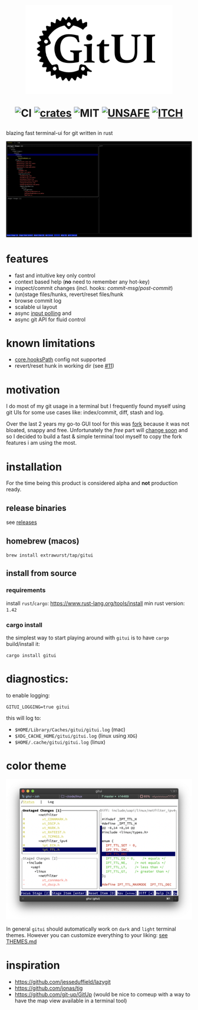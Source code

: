 <h1 align="center">
<img width="400px" src="assets/logo.png" />

![CI][s0] [![crates][s1]][l1] ![MIT][s2] [![UNSAFE][s3]][l3] [![ITCH][s4]][l4]
</h1>

[s0]: https://github.com/extrawurst/gitui/workflows/CI/badge.svg
[s1]: https://img.shields.io/crates/v/gitui.svg
[l1]: https://crates.io/crates/gitui
[s2]: https://img.shields.io/badge/license-MIT-blue.svg
[s3]: https://img.shields.io/badge/unsafe-forbidden-success.svg
[l3]: https://github.com/rust-secure-code/safety-dance/
[s4]: https://img.shields.io/badge/itch.io-ok-green
[l4]: https://extrawurst.itch.io/gitui

blazing fast terminal-ui for git written in rust

![](assets/demo.gif)

# features

* fast and intuitive key only control
* context based help (**no** need to remember any hot-key)
* inspect/commit changes (incl. hooks: *commit-msg*/*post-commit*)
* (un)stage files/hunks, revert/reset files/hunk
* browse commit log
* scalable ui layout
* async [input polling](assets/perf_compare.jpg) and 
* async git API for fluid control

# known limitations

* [core.hooksPath](https://git-scm.com/docs/githooks) config not supported
* revert/reset hunk in working dir (see [#11](https://github.com/extrawurst/gitui/issues/11))

# motivation

I do most of my git usage in a terminal but I frequently found myself using git UIs for some use cases like: index/commit, diff, stash and log.

Over the last 2 years my go-to GUI tool for this was [fork](https://git-fork.com) because it was not bloated, snappy and free. Unfortunately the *free* part will [change soon](https://github.com/ForkIssues/TrackerWin/issues/571) and so I decided to build a fast & simple terminal tool myself to copy the fork features i am using the most.

# installation

For the time being this product is considered alpha and **not** production ready.

## release binaries

see [releases](https://github.com/extrawurst/gitui/releases)

## homebrew (macos)

```
brew install extrawurst/tap/gitui
```

## install from source

### requirements

install `rust`/`cargo`: https://www.rust-lang.org/tools/install
min rust version: `1.42`

### cargo install

the simplest way to start playing around with `gitui` is to have `cargo` build/install it:

```
cargo install gitui
```

# diagnostics:

to enable logging:
```
GITUI_LOGGING=true gitui
```

this will log to:
* `$HOME/Library/Caches/gitui/gitui.log` (mac)
* `$XDG_CACHE_HOME/gitui/gitui.log` (linux using `XDG`) 
* `$HOME/.cache/gitui/gitui.log` (linux)

# color theme

![](assets/light-theme.png)

In general `gitui` should automatically work on `dark` and `light` terminal themes.
However you can customize everything to your liking: [see THEMES.md](THEMES.md)

# inspiration

* https://github.com/jesseduffield/lazygit
* https://github.com/jonas/tig
* https://github.com/git-up/GitUp (would be nice to comeup with a way to have the map view available in a terminal tool)
